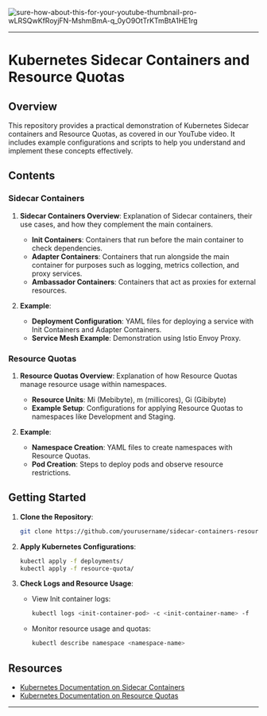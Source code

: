![sure-how-about-this-for-your-youtube-thumbnail-pro-wLRSQwKfRoyjFN-MshmBmA-q_0yO9OtTrKTmBtA1HE1rg](https://github.com/user-attachments/assets/fcbecebd-2d12-423d-879b-fa0c4cce8eb7)


---

# Kubernetes Sidecar Containers and Resource Quotas

## Overview

This repository provides a practical demonstration of Kubernetes Sidecar containers and Resource Quotas, as covered in our YouTube video. It includes example configurations and scripts to help you understand and implement these concepts effectively.

## Contents

### Sidecar Containers

1. **Sidecar Containers Overview**: Explanation of Sidecar containers, their use cases, and how they complement the main containers.
   - **Init Containers**: Containers that run before the main container to check dependencies.
   - **Adapter Containers**: Containers that run alongside the main container for purposes such as logging, metrics collection, and proxy services.
   - **Ambassador Containers**: Containers that act as proxies for external resources.

2. **Example**:
   - **Deployment Configuration**: YAML files for deploying a service with Init Containers and Adapter Containers.
   - **Service Mesh Example**: Demonstration using Istio Envoy Proxy.

### Resource Quotas

1. **Resource Quotas Overview**: Explanation of how Resource Quotas manage resource usage within namespaces.
   - **Resource Units**: Mi (Mebibyte), m (millicores), Gi (Gibibyte)
   - **Example Setup**: Configurations for applying Resource Quotas to namespaces like Development and Staging.

2. **Example**:
   - **Namespace Creation**: YAML files to create namespaces with Resource Quotas.
   - **Pod Creation**: Steps to deploy pods and observe resource restrictions.

## Getting Started

1. **Clone the Repository**:
   ```bash
   git clone https://github.com/yourusername/sidecar-containers-resource-quota.git
   ```

2. **Apply Kubernetes Configurations**:
   ```bash
   kubectl apply -f deployments/
   kubectl apply -f resource-quota/
   ```

3. **Check Logs and Resource Usage**:
   - View Init container logs:
     ```bash
     kubectl logs <init-container-pod> -c <init-container-name> -f
     ```
   - Monitor resource usage and quotas:
     ```bash
     kubectl describe namespace <namespace-name>
     ```

## Resources

- [Kubernetes Documentation on Sidecar Containers](https://kubernetes.io/docs/concepts/workloads/pods/#sidecar-containers)
- [Kubernetes Documentation on Resource Quotas](https://kubernetes.io/docs/concepts/policy/resource-quotas/)

---
